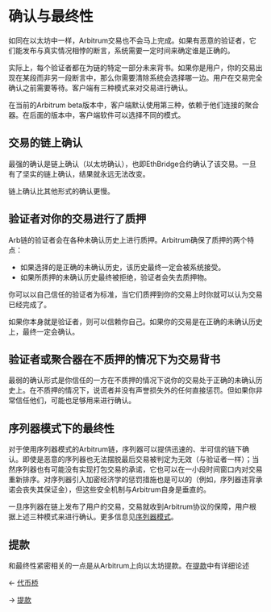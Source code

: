 # 确认与最终性

如同在以太坊中一样，Arbitrum交易也不会马上完成。如果有恶意的验证者，它们能发布与真实情况相悖的断言，系统需要一定时间来确定谁是正确的。

实际上，每个验证者都在为链的特定一部分未来背书。如果你是用户，你的交易出现在某段而非另一段断言中，那么你需要清除系统会选择哪一边。用户在交易完全确认之前需要等待。客户端有三种模式来对交易进行确认。

在当前的Arbitrum beta版本中，客户端默认使用第三种，依赖于他们连接的聚合器。在后面的版本中，客户端软件可以选择不同的模式。

## 交易的链上确认
最强的确认是链上确认（以太坊确认），也即EthBridge合约确认了该交易。一旦有了坚实的链上确认，结果就永远无法改变。

链上确认比其他形式的确认更慢。

## 验证者对你的交易进行了质押
Arb链的验证者会在各种未确认历史上进行质押。Arbitrum确保了质押的两个特点：
* 如果选择的是正确的未确认历史，该历史最终一定会被系统接受。
* 如果所质押的未确认历史最终被拒绝，验证者会失去质押物。

你可以以自己信任的验证者为标准，当它们质押到你的交易上时你就可以认为交易已经完成了。

如果你本身就是验证者，则可以信赖你自己。如果你的交易是在正确的未确认历史上，最终一定会确认。

## 验证者或聚合器在不质押的情况下为交易背书
最弱的确认形式是你信任的一方在不质押的情况下说你的交易处于正确的未确认历史上。在不质押的情况下，说谎者并没有声誉损失外的任何直接惩罚。但如果你非常信任他们，可能也足够用来进行确认。

## 序列器模式下的最终性
对于使用序列器模式的Arbitrum链，序列器可以提供迅速的、半可信的链下确认。即使是恶意的序列器也无法摆脱最后交易被判定为无效（与验证者一样）；当然序列器也有可能没有实现打包交易的承诺，它也可以在一小段时间窗口内对交易重新排序。对序列器引入加密经济学的惩罚措施也是可以的（例如，序列器违背承诺会丧失其保证金），但这些安全机制与Arbitrum自身是垂直的。

一旦序列器在链上发布了用户的交易，交易就收到Arbitrum协议的保障，用户根据上述三种模式来进行确认。更多信息见[序列器模式](../../深入理解协议/洞悉Arbitrum.md#序列器模式)。

## 提款
和最终性紧密相关的一点是从Arbitrum上向以太坊提款。在[提款](./提款.md)中有详细论述


← [代币桥](./代币桥.md) 

→ [提款](./提款.md)












